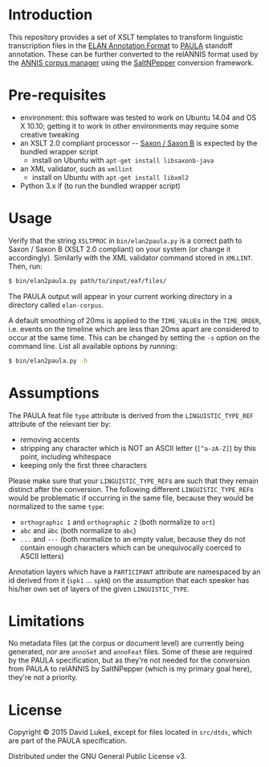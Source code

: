 # Introduction

This repository provides a set of XSLT templates to transform linguistic
transcription files in the
[ELAN Annotation Format](https://tla.mpi.nl/tools/tla-tools/elan/) to
[PAULA](https://www.sfb632.uni-potsdam.de/paula.html) standoff
annotation. These can be further converted to the relANNIS format used by the
[ANNIS corpus manager](http://annis-tools.org/) using the
[SaltNPepper](https://github.com/korpling/pepper) conversion framework.

# Pre-requisites

- environment: this software was tested to work on Ubuntu 14.04 and OS X 10.10;
  getting it to work in other environments may require some creative tweaking
- an XSLT 2.0 compliant processor --
  [Saxon / Saxon B](http://saxon.sourceforge.net/) is expected by the bundled
  wrapper script
  - install on Ubuntu with `apt-get install libsaxonb-java`
- an XML validator, such as `xmllint`
  - install on Ubuntu with `apt-get install libxml2`
- Python 3.x if (to run the bundled wrapper script)

# Usage

Verify that the string `XSLTPROC` in `bin/elan2paula.py` is a correct path to
Saxon / Saxon B (XSLT 2.0 compliant) on your system (or change it accordingly).
Similarly with the XML validator command stored in `XMLLINT`. Then, run:

```sh
$ bin/elan2paula.py path/to/input/eaf/files/
```

The PAULA output will appear in your current working directory in a directory
called `elan-corpus`.

A default smoothing of 20ms is applied to the `TIME_VALUE`s in the `TIME_ORDER`,
i.e. events on the timeline which are less than 20ms apart are considered to
occur at the same time. This can be changed by setting the `-s` option on the
command line. List all available options by running:

```sh
$ bin/elan2paula.py -h
```

# Assumptions

The PAULA feat file `type` attribute is derived from the `LINGUISTIC_TYPE_REF`
attribute of the relevant tier by:

- removing accents
- stripping any character which is NOT an ASCII letter (`[^a-zA-Z]`) by this
  point, including whitespace
- keeping only the first three characters

Please make sure that your `LINGUISTIC_TYPE_REF`s are such that they remain
distinct after the conversion. The following different `LINGUISTIC_TYPE_REF`s
would be problematic if occurring in the same file, because they would be
normalized to the same `type`:

- `orthographic 1` and `orthographic 2` (both normalize to `ort`)
- `abc` and `äbc` (both normalize to `abc`)
- `...` and `---` (both normalize to an empty value, because they do not
  contain enough characters which can be unequivocally coerced to ASCII letters)

Annotation layers which have a `PARTICIPANT` attribute are namespaced by an id
derived from it (`spk1` ... `spkN`) on the assumption that each speaker has
his/her own set of layers of the given `LINGUISTIC_TYPE`.

# Limitations

No metadata files (at the corpus or document level) are currently being
generated, nor are `annoSet` and `annoFeat` files. Some of these are required
by the PAULA specification, but as they're not needed for the conversion from
PAULA to relANNIS by SaltNPepper (which is my primary goal here), they're not a
priority.

# License

Copyright © 2015 David Lukeš, except for files located in `src/dtds`, which are
part of the PAULA specification.

Distributed under the GNU General Public License v3.
